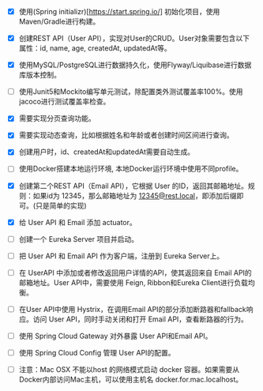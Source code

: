 - [X] 使用(Spring initializr)[https://start.spring.io/] 初始化项目，使用Maven/Gradle进行构建。
- [X] 创建REST API（User API），实现对User的CRUD。User对象需要包含以下属性：id, name, age, createdAt, updatedAt等。
- [X] 使用MySQL/PostgreSQL进行数据持久化，使用Flyway/Liquibase进行数据库版本控制。
- [ ] 使用Junit5和Mockito编写单元测试，除配置类外测试覆盖率100%。使用jacoco进行测试覆盖率检查。
- [X] 需要实现分页查询功能。
- [X] 需要实现动态查询，比如根据姓名和年龄或者创建时间区间进行查询。
- [X] 创建用户时，id、createdAt和updatedAt需要自动生成。
- [ ] 使用Docker搭建本地运行环境, 本地Docker运行环境中使用不同profile。

- [X] 创建第二个REST API（Email API），它根据 User 的ID，返回其邮箱地址。规则：如果id为 12345，那么邮箱地址为 12345@rest.local，即添加后缀即可。(只是简单的实现)
- [X] 给 User API 和 Email 添加 actuator。
- [ ] 创建一个 Eureka Server 项目并启动。
- [ ] 把 User API 和 Email API 作为客户端，注册到 Eureka Server上。
- [ ] 在 UserAPI 中添加或者修改返回用户详情的API，使其返回来自 Email API的邮箱地址。User API中，需要使用 Feign, Ribbon和Eureka Client进行负载均衡。
- [ ] 在User API中使用 Hystrix，在调用Email API的部分添加断路器和fallback响应。访问 User API，同时手动关闭和打开 Email API，查看断路器的行为。
- [ ] 使用 Spring Cloud Gateway 对外暴露 User API和Email API。
- [ ] 使用 Spring Cloud Config 管理 User API的配置。
- [ ] 注意：Mac OSX 不能以host 的网络模式启动 docker 容器。如果需要从Docker内部访问Mac主机，可以使用主机名 docker.for.mac.localhost。